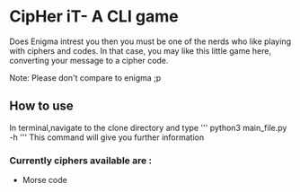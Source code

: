 # CipHer iT- A CLI game

Does Enigma intrest you then you must be one of the nerds who like playing with ciphers and codes. In that case, you may like this little game here, converting your message to a cipher code. 

Note: Please don't compare to enigma ;p
## How to use
In terminal,navigate to the clone directory and type
'''
python3 main_file.py -h
'''
This command will give you further information

### Currently ciphers available are :
* Morse code
